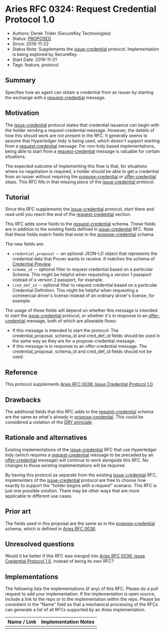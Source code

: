 # Aries RFC 0324: Request Credential Protocol 1.0
- Authors: Derek Trider (SecureKey Technologies)
- Status: [PROPOSED](/README.md#proposed)
- Since: 2019-11-22
- Status Note: Supplements the [issue-credential](../0036-issue-credential/README.md) protocol. Implementation is being explored by SecureKey.
- Start Date: 2019-11-21
- Tags: feature, protocol

## Summary

Specifies how an agent can obtain a credential from an issuer by starting the exchange with a [request-credential](../0036-issue-credential/README.md#request-credential) message.

## Motivation

The [issue-credential](../0036-issue-credential/README.md) protocol states that credential issuance can begin with the holder sending a request-credential message. However, the details of how this should work are not present in the RFC. It generally seems to assume that Hyperledger Indy is being used, which doesn't support starting from a [request-credential](../0036-issue-credential/README.md#request-credential) message. For non-Indy based implementations, being able to start from a [request-credential](../0036-issue-credential/README.md#request-credential) message is valuable for certain situations.

The expected outcome of implementing this flow is that, for situations where no negotiation is required, a holder should be able to get a credential from an issuer without requiring the [propose-credential](../0036-issue-credential/README.md#propose-credential) or [offer-credential](../0036-issue-credential/README.md#offer-credential) steps. This RFC fills in that missing piece of the [issue-credential](../0036-issue-credential/README.md) protocol.

## Tutorial

Since this RFC supplements the [issue-credential](../0036-issue-credential/README.md) protocol, start there and read until you reach the end of the [request-credential](../0036-issue-credential/README.md#request-credential) section.

This RFC adds some fields to the [request-credential](../0036-issue-credential/README.md#request-credential) schema. These fields are in addition to the existing fields defined in [issue-credential](../0036-issue-credential/README.md) RFC.  Note that these fields match fields that exist in the [propose-credential](../0036-issue-credential/README.md#propose-credential) schema.

The new fields are:

* `credential_proposal` -- an optional JSON-LD object that represents the credential data that Prover wants to receive. It matches the schema of [Credential Preview](../0036-issue-credential/README.md#preview-credential).
* `schema_id` -- optional filter to request credential based on a particular Schema. This might be helpful when requesting a version 1 passport instead of a version 2 passport, for example.
* `cred_def_id` -- optional filter to request credential based on a particular Credential Definition. This might be helpful when requesting a commercial driver's license instead of an ordinary driver's license, for example.

The usage of these fields will depend on whether this message is intended to start the [issue-credential](../0036-issue-credential/README.md) protocol, or whether it's in response to an [offer-credential](../0036-issue-credential/README.md#offer-credential) message, both of which are allowable flows:

* If this message is intended to start the protocol: The credential_proposal, schema_id and cred_def_id fields should be used in the same way as they are for a propose-credential message.
* If this message is in response to an offer-credential message: The credential_proposal, schema_id and cred_def_id fields should not be used.

## Reference

This protocol supplements [Aries RFC 0036: Issue Credential Protocol 1.0](../0036-issue-credential/README.md).

## Drawbacks

The additional fields that this RFC adds to the [request-credential](../0036-issue-credential/README.md#request-credential) schema are the same as what's already in [propose-credential](../0036-issue-credential/README.md#propose-credential). This could be considered a violation of the [DRY principle](https://en.wikipedia.org/wiki/Don't_repeat_yourself).

## Rationale and alternatives

Existing implementations of the [issue-credential](../0036-issue-credential/README.md) RFC that use Hyperledger Indy (which requires a [request-credential](../0036-issue-credential/README.md#request-credential) message to be preceded by an [offer-credential](../0036-issue-credential/README.md#offer-credential) message) will continue to work alongside this RFC. No changes to those existing implementations will be required.

By having this protocol as separate from the existing [issue-credential](../0036-issue-credential/README.md) RFC, implementers of the [issue-credential](../0036-issue-credential/README.md) protocol are free to choose how exactly to support the "holder begins with a request" scenario. This RFC is just one possible solution. There may be other ways that are more applicable to different use cases.

## Prior art

The fields used in this proposal are the same as in the [propose-credential](../0036-issue-credential/README.md#propose-credential) schema, which is defined in [Aries RFC 0036](../0036-issue-credential/README.md).

## Unresolved questions

Would it be better if this RFC was merged into [Aries RFC 0036: Issue Credential Protocol 1.0](../0036-issue-credential/README.md), instead of being its own RFC?
   
## Implementations

The following lists the implementations (if any) of this RFC. Please do a pull request to add your implementation. If the implementation is open source, include a link to the repo or to the implementation within the repo. Please be consistent in the "Name" field so that a mechanical processing of the RFCs can generate a list of all RFCs supported by an Aries implementation.

Name / Link | Implementation Notes
--- | ---
 |  |
